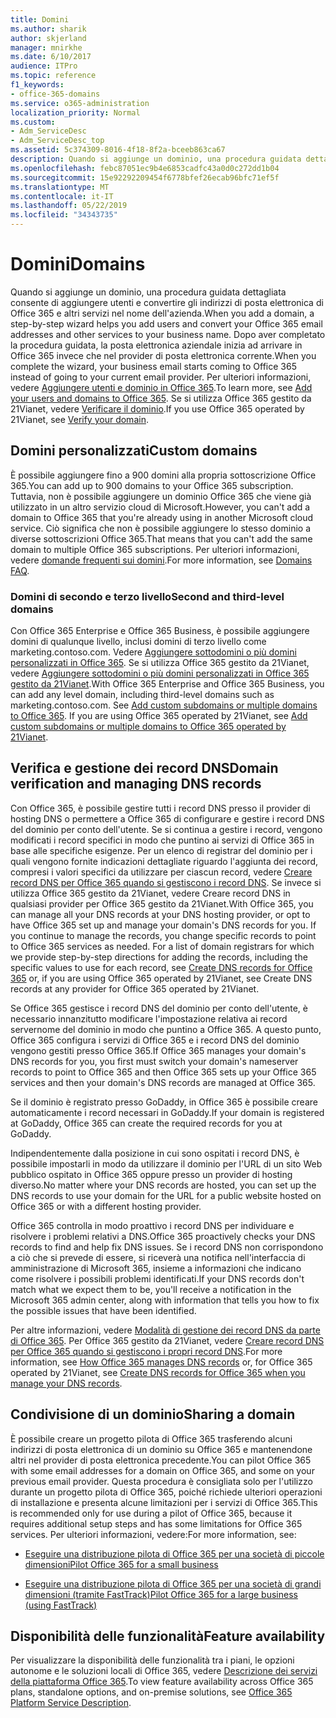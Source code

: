 ```yaml
---
title: Domini
ms.author: sharik
author: skjerland
manager: mnirkhe
ms.date: 6/10/2017
audience: ITPro
ms.topic: reference
f1_keywords:
- office-365-domains
ms.service: o365-administration
localization_priority: Normal
ms.custom:
- Adm_ServiceDesc
- Adm_ServiceDesc_top
ms.assetid: 5c374309-8016-4f18-8f2a-bceeb863ca67
description: Quando si aggiunge un dominio, una procedura guidata dettagliata consente di aggiungere utenti e convertire gli indirizzi di posta elettronica di Office 365 e altri servizi nel nome dell'azienda. Dopo aver completato la procedura guidata, la posta elettronica aziendale inizia ad arrivare in Office 365 invece che nel provider di posta elettronica corrente. Per ulteriori informazioni, vedere Aggiungere utenti e dominio in Office 365. Se si utilizza Office 365 gestito da 21Vianet, vedere Verificare il dominio.
ms.openlocfilehash: febc87051ec9b4e6853cadfc43a0d0c272dd1b04
ms.sourcegitcommit: 15e92292209454f6778bfef26ecab96bfc71ef5f
ms.translationtype: MT
ms.contentlocale: it-IT
ms.lasthandoff: 05/22/2019
ms.locfileid: "34343735"
---
```

# <a name="domains"></a><span data-ttu-id="17693-106">Domini</span><span class="sxs-lookup"><span data-stu-id="17693-106">Domains</span></span>

<span data-ttu-id="17693-107">Quando si aggiunge un dominio, una procedura guidata dettagliata consente di aggiungere utenti e convertire gli indirizzi di posta elettronica di Office 365 e altri servizi nel nome dell'azienda.</span><span class="sxs-lookup"><span data-stu-id="17693-107">When you add a domain, a step-by-step wizard helps you add users and convert your Office 365 email addresses and other services to your business name.</span></span> <span data-ttu-id="17693-108">Dopo aver completato la procedura guidata, la posta elettronica aziendale inizia ad arrivare in Office 365 invece che nel provider di posta elettronica corrente.</span><span class="sxs-lookup"><span data-stu-id="17693-108">When you complete the wizard, your business email starts coming to Office 365 instead of going to your current email provider.</span></span> <span data-ttu-id="17693-109">Per ulteriori informazioni, vedere [Aggiungere utenti e dominio in Office 365](https://support.office.com/article/6383f56d-3d09-4dcb-9b41-b5f5a5efd611).</span><span class="sxs-lookup"><span data-stu-id="17693-109">To learn more, see [Add your users and domains to Office 365](https://support.office.com/article/6383f56d-3d09-4dcb-9b41-b5f5a5efd611).</span></span> <span data-ttu-id="17693-110">Se si utilizza Office 365 gestito da 21Vianet, vedere [Verificare il dominio](http://go.microsoft.com/fwlink/?LinkID=733344&amp;clcid=0x409).</span><span class="sxs-lookup"><span data-stu-id="17693-110">If you use Office 365 operated by 21Vianet, see [Verify your domain](http://go.microsoft.com/fwlink/?LinkID=733344&amp;clcid=0x409).</span></span>
  
## <a name="custom-domains"></a><span data-ttu-id="17693-111">Domini personalizzati</span><span class="sxs-lookup"><span data-stu-id="17693-111">Custom domains</span></span>
<span data-ttu-id="17693-112"><a name="BKMK_CustomDomains"> </a></span><span class="sxs-lookup"><span data-stu-id="17693-112"></span></span>

<span data-ttu-id="17693-113">È possibile aggiungere fino a 900 domini alla propria sottoscrizione Office 365.</span><span class="sxs-lookup"><span data-stu-id="17693-113">You can add up to 900 domains to your Office 365 subscription.</span></span> <span data-ttu-id="17693-114">Tuttavia, non è possibile aggiungere un dominio Office 365 che viene già utilizzato in un altro servizio cloud di Microsoft.</span><span class="sxs-lookup"><span data-stu-id="17693-114">However, you can't add a domain to Office 365 that you're already using in another Microsoft cloud service.</span></span> <span data-ttu-id="17693-115">Ciò significa che non è possibile aggiungere lo stesso dominio a diverse sottoscrizioni Office 365.</span><span class="sxs-lookup"><span data-stu-id="17693-115">That means that you can't add the same domain to multiple Office 365 subscriptions.</span></span> <span data-ttu-id="17693-116">Per ulteriori informazioni, vedere [domande frequenti sui domini](https://support.office.com/en-us/article/Domains-FAQ-1272bad0-4bd4-4796-8005-67d6fb3afc5a).</span><span class="sxs-lookup"><span data-stu-id="17693-116">For more information, see [Domains FAQ](https://support.office.com/en-us/article/Domains-FAQ-1272bad0-4bd4-4796-8005-67d6fb3afc5a).</span></span>
  
### <a name="second-and-third-level-domains"></a><span data-ttu-id="17693-117">Domini di secondo e terzo livello</span><span class="sxs-lookup"><span data-stu-id="17693-117">Second and third-level domains</span></span>
<span data-ttu-id="17693-118"><a name="BKMK_SecondAndThirdLevelDomains"> </a></span><span class="sxs-lookup"><span data-stu-id="17693-118"></span></span>

<span data-ttu-id="17693-p104">Con Office 365 Enterprise e Office 365 Business, è possibile aggiungere domini di qualunque livello, inclusi domini di terzo livello come marketing.contoso.com. Vedere [Aggiungere sottodomini o più domini personalizzati in Office 365](http://go.microsoft.com/fwlink/?LinkID=733345&amp;clcid=0x409). Se si utilizza Office 365 gestito da 21Vianet, vedere [Aggiungere sottodomini o più domini personalizzati in Office 365 gestito da 21Vianet](http://go.microsoft.com/fwlink/?LinkID=733346&amp;clcid=0x409).</span><span class="sxs-lookup"><span data-stu-id="17693-p104">With Office 365 Enterprise and Office 365 Business, you can add any level domain, including third-level domains such as marketing.contoso.com. See [Add custom subdomains or multiple domains to Office 365](http://go.microsoft.com/fwlink/?LinkID=733345&amp;clcid=0x409). If you are using Office 365 operated by 21Vianet, see [Add custom subdomains or multiple domains to Office 365 operated by 21Vianet](http://go.microsoft.com/fwlink/?LinkID=733346&amp;clcid=0x409).</span></span>
  
## <a name="domain-verification-and-managing-dns-records"></a><span data-ttu-id="17693-122">Verifica e gestione dei record DNS</span><span class="sxs-lookup"><span data-stu-id="17693-122">Domain verification and managing DNS records</span></span>
<span data-ttu-id="17693-123"><a name="BKMK_ManagingDNSRecords"> </a></span><span class="sxs-lookup"><span data-stu-id="17693-123"></span></span>

<span data-ttu-id="17693-p105">Con Office 365, è possibile gestire tutti i record DNS presso il provider di hosting DNS o permettere a Office 365 di configurare e gestire i record DNS del dominio per conto dell'utente. Se si continua a gestire i record, vengono modificati i record specifici in modo che puntino ai servizi di Office 365 in base alle specifiche esigenze. Per un elenco di registrar del dominio per i quali vengono fornite indicazioni dettagliate riguardo l'aggiunta dei record, compresi i valori specifici da utilizzare per ciascun record, vedere [Creare record DNS per Office 365 quando si gestiscono i record DNS](https://go.microsoft.com/fwlink/p/?LinkID=270173). Se invece si utilizza Office 365 gestito da 21Vianet, vedere Creare record DNS in qualsiasi provider per Office 365 gestito da 21Vianet.</span><span class="sxs-lookup"><span data-stu-id="17693-p105">With Office 365, you can manage all your DNS records at your DNS hosting provider, or opt to have Office 365 set up and manage your domain's DNS records for you. If you continue to manage the records, you change specific records to point to Office 365 services as needed. For a list of domain registrars for which we provide step-by-step directions for adding the records, including the specific values to use for each record, see [Create DNS records for Office 365](https://go.microsoft.com/fwlink/p/?LinkID=270173) or, if you are using Office 365 operated by 21Vianet, see Create DNS records at any provider for Office 365 operated by 21Vianet.</span></span> 
  
<span data-ttu-id="17693-127">Se Office 365 gestisce i record DNS del dominio per conto dell'utente, è necessario innanzitutto modificare l'impostazione relativa ai record servernome del dominio in modo che puntino a Office 365. A questo punto, Office 365 configura i servizi di Office 365 e i record DNS del dominio vengono gestiti presso Office 365.</span><span class="sxs-lookup"><span data-stu-id="17693-127">If Office 365 manages your domain's DNS records for you, you first must switch your domain's nameserver records to point to Office 365 and then Office 365 sets up your Office 365 services and then your domain's DNS records are managed at Office 365.</span></span>
  
<span data-ttu-id="17693-128">Se il dominio è registrato presso GoDaddy, in Office 365 è possibile creare automaticamente i record necessari in GoDaddy.</span><span class="sxs-lookup"><span data-stu-id="17693-128">If your domain is registered at GoDaddy, Office 365 can create the required records for you at GoDaddy.</span></span> 
  
<span data-ttu-id="17693-129">Indipendentemente dalla posizione in cui sono ospitati i record DNS, è possibile impostarli in modo da utilizzare il dominio per l'URL di un sito Web pubblico ospitato in Office 365 oppure presso un provider di hosting diverso.</span><span class="sxs-lookup"><span data-stu-id="17693-129">No matter where your DNS records are hosted, you can set up the DNS records to use your domain for the URL for a public website hosted on Office 365 or with a different hosting provider.</span></span> 
  
<span data-ttu-id="17693-130">Office 365 controlla in modo proattivo i record DNS per individuare e risolvere i problemi relativi a DNS.</span><span class="sxs-lookup"><span data-stu-id="17693-130">Office 365 proactively checks your DNS records to find and help fix DNS issues.</span></span> <span data-ttu-id="17693-131">Se i record DNS non corrispondono a ciò che si prevede di essere, si riceverà una notifica nell'interfaccia di amministrazione di Microsoft 365, insieme a informazioni che indicano come risolvere i possibili problemi identificati.</span><span class="sxs-lookup"><span data-stu-id="17693-131">If your DNS records don't match what we expect them to be, you'll receive a notification in the Microsoft 365 admin center, along with information that tells you how to fix the possible issues that have been identified.</span></span>
  
<span data-ttu-id="17693-132">Per altre informazioni, vedere [Modalità di gestione dei record DNS da parte di Office 365](https://go.microsoft.com/fwlink/p/?LinkID=270144). Per Office 365 gestito da 21Vianet, vedere [Creare record DNS per Office 365 quando si gestiscono i propri record DNS](http://go.microsoft.com/fwlink/?LinkID=817326&amp;clcid=0x409).</span><span class="sxs-lookup"><span data-stu-id="17693-132">For more information, see [How Office 365 manages DNS records](https://go.microsoft.com/fwlink/p/?LinkID=270144) or, for Office 365 operated by 21Vianet, see [Create DNS records for Office 365 when you manage your DNS records](http://go.microsoft.com/fwlink/?LinkID=817326&amp;clcid=0x409).</span></span>
  
## <a name="sharing-a-domain"></a><span data-ttu-id="17693-133">Condivisione di un dominio</span><span class="sxs-lookup"><span data-stu-id="17693-133">Sharing a domain</span></span>
<span data-ttu-id="17693-134"><a name="BKMK_ManagingDNSRecords"> </a></span><span class="sxs-lookup"><span data-stu-id="17693-134"></span></span>

<span data-ttu-id="17693-135">È possibile creare un progetto pilota di Office 365 trasferendo alcuni indirizzi di posta elettronica di un dominio su Office 365 e mantenendone altri nel provider di posta elettronica precedente.</span><span class="sxs-lookup"><span data-stu-id="17693-135">You can pilot Office 365 with some email addresses for a domain on Office 365, and some on your previous email provider.</span></span> <span data-ttu-id="17693-136">Questa procedura è consigliata solo per l'utilizzo durante un progetto pilota di Office 365, poiché richiede ulteriori operazioni di installazione e presenta alcune limitazioni per i servizi di Office 365.</span><span class="sxs-lookup"><span data-stu-id="17693-136">This is recommended only for use during a pilot of Office 365, because it requires additional setup steps and has some limitations for Office 365 services.</span></span> <span data-ttu-id="17693-137">Per ulteriori informazioni, vedere:</span><span class="sxs-lookup"><span data-stu-id="17693-137">For more information, see:</span></span>
  
- [<span data-ttu-id="17693-138">Eseguire una distribuzione pilota di Office 365 per una società di piccole dimensioni</span><span class="sxs-lookup"><span data-stu-id="17693-138">Pilot Office 365 for a small business</span></span>](https://support.office.com/article/39cee536-6a03-40cf-b9c1-f301bb6001d7)
    
- [<span data-ttu-id="17693-139">Eseguire una distribuzione pilota di Office 365 per una società di grandi dimensioni (tramite FastTrack)</span><span class="sxs-lookup"><span data-stu-id="17693-139">Pilot Office 365 for a large business (using FastTrack)</span></span>](https://fasttrack.office.com/onboard)
    
## <a name="feature-availability"></a><span data-ttu-id="17693-140">Disponibilità delle funzionalità</span><span class="sxs-lookup"><span data-stu-id="17693-140">Feature availability</span></span>
<span data-ttu-id="17693-141"><a name="BKMK_ManagingDNSRecords"> </a></span><span class="sxs-lookup"><span data-stu-id="17693-141"></span></span>

<span data-ttu-id="17693-142">Per visualizzare la disponibilità delle funzionalità tra i piani, le opzioni autonome e le soluzioni locali di Office 365, vedere [Descrizione dei servizi della piattaforma Office 365](https://technet.microsoft.com/en-us/library/office-365-platform-service-description.aspx).</span><span class="sxs-lookup"><span data-stu-id="17693-142">To view feature availability across Office 365 plans, standalone options, and on-premise solutions, see [Office 365 Platform Service Description](https://technet.microsoft.com/en-us/library/office-365-platform-service-description.aspx).</span></span>
  

